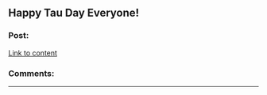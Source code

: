 ## Happy Tau Day Everyone!

### Post:

[Link to content](http://tauday.com/tau-manifesto)

### Comments:

---

